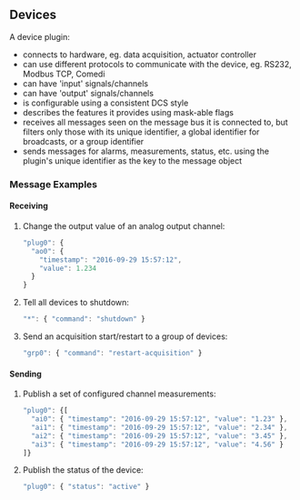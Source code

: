 ## Devices

A device plugin:

* connects to hardware, eg. data acquisition, actuator controller
* can use different protocols to communicate with the device, eg. RS232, Modbus TCP, Comedi
* can have 'input' signals/channels
* can have 'output' signals/channels
* is configurable using a consistent DCS style
* describes the features it provides using mask-able flags
* receives all messages seen on the message bus it is connected to, but filters only those with its unique identifier, a global identifier for broadcasts, or a group identifier
* sends messages for alarms, measurements, status, etc. using the plugin's unique identifier as the key to the message object

### Message Examples

#### Receiving

1. Change the output value of an analog output channel:
   ```javascript
   "plug0": {
     "ao0": {
       "timestamp": "2016-09-29 15:57:12",
       "value": 1.234
     }
   }
   ```
2. Tell all devices to shutdown:
   ```javascript
   "*": { "command": "shutdown" }
   ```
3. Send an acquisition start/restart to a group of devices:
   ```javascript
   "grp0": { "command": "restart-acquisition" }
   ```

#### Sending

1. Publish a set of configured channel measurements:
   ```javascript
   "plug0": {[
     "ai0": { "timestamp": "2016-09-29 15:57:12", "value": "1.23" },
     "ai1": { "timestamp": "2016-09-29 15:57:12", "value": "2.34" },
     "ai2": { "timestamp": "2016-09-29 15:57:12", "value": "3.45" },
     "ai3": { "timestamp": "2016-09-29 15:57:12", "value": "4.56" }
   ]}
   ```
2. Publish the status of the device:
   ```javascript
   "plug0": { "status": "active" }
   ```
